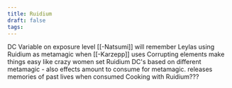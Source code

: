 ```yaml
---
title: Ruidium
draft: false
tags:
---
```

 
DC Variable on exposure level
[[-Natsumi]] will remember Leylas using Ruidium as metamagic when [[-Karzepp]] uses
Corrupting elements make things easy like crazy women
set Ruidium DC's based on different metamagic - also effects amount to consume for metamagic. 
releases memories of past lives when consumed
Cooking with Ruidium???